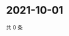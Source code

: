 # 2021-10-01

共 0 条

<!-- BEGIN -->
<!-- 最后更新时间 Fri Oct 01 2021 21:20:43 GMT+0800 (China Standard Time) -->

<!-- END -->

